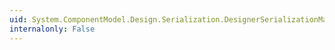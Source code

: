 ```yaml
---
uid: System.ComponentModel.Design.Serialization.DesignerSerializationManager.RecycleInstances
internalonly: False
---
```

